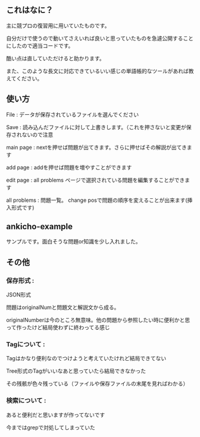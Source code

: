 ## これはなに？

主に競プロの復習用に用いていたものです。 

自分だけで使うので動いてさえいれば良いと思っていたものを急遽公開することにしたので適当コードです。

酷い点は直していただけると助かります。

また、このような長文に対応できているいい感じの単語帳的なツールがあれば教えてください。

## 使い方

File : データが保存されているファイルを選んでください

Save : 読み込んだファイルに対して上書きします。（これを押さないと変更が保存されないので注意
       
main page : nextを押せば問題が出てきます。さらに押せばその解説が出てきます

add page : addを押せば問題を増やすことができます

edit page : all problems ページで選択されている問題を編集することができます

all problems : 問題一覧。 change posで問題の順序を変えることが出来ます(挿入形式です)

## ankicho-example

サンプルです。面白そうな問題or知識を少し入れました。

## その他

### 保存形式 :

  JSON形式
  
  問題はoriginalNumと問題文と解説文から成る。
  
  originalNumberは今のところ無意味。他の問題から参照したい時に便利かと思って作ったけど結局使わずに終わってる感じ
  
### Tagについて : 

  Tagはかなり便利なのでつけようと考えていたけれど結局できてない
  
  Tree形式のTagがいいなあと思っていたら結局できなかった
  
  その残骸が色々残っている（ファイルや保存ファイルの末尾を見ればわかる）
  
### 検索について : 

  あると便利だと思いますが作ってないです
  
  今まではgrepで対処してしまっていた

